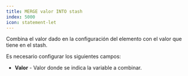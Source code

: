 ```yaml
---
title: MERGE valor INTO stash
index: 5000
icon: statement-let
---
```


Combina el valor dado en la configuración del elemento con el valor que tiene en el stash.

Es necesario configurar los siguientes campos:

- **Valor** - Valor donde se indica la variable a combinar.
